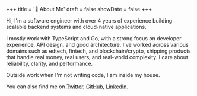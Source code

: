 +++
title = '👋 About Me'
draft = false
showDate = false
+++

Hi, I'm a software engineer with over 4 years of experience building scalable backend systems and cloud-native applications.

I mostly work with TypeScript and Go, with a strong focus on developer experience, API design, and good architecture. I've worked across various domains such as edtech, fintech, and blockchain/crypto, shipping products that handle real money, real users, and real-world complexity. I care about reliability, clarity, and performance.

Outside work when I'm not writing code, I am inside my house.

You can also find me on [Twitter](https://twitter.com/0xdod), [GitHub](https://github.com/0xdod), [LinkedIn](https://linkedin.com/in/damilola-dolor97).
